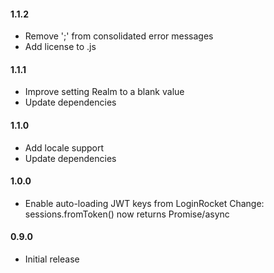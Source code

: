 #### 1.1.2

- Remove ';' from consolidated error messages
- Add license to .js

#### 1.1.1

- Improve setting Realm to a blank value
- Update dependencies

#### 1.1.0

- Add locale support
- Update dependencies

#### 1.0.0

- Enable auto-loading JWT keys from LoginRocket
  Change: sessions.fromToken() now returns Promise/async

#### 0.9.0

- Initial release
